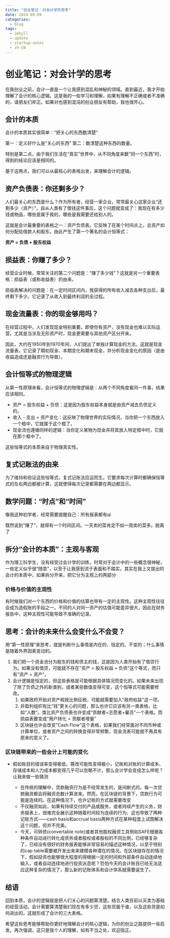 ```yaml
---
title: "创业笔记：对会计学的思考"
date: 2024-09-09
categories:
  - blog
tags:
  - Jekyll
  - update
  - startup-notes
  - zh-CN
---
```


# 创业笔记：对会计学的思考

在我创业之前，会计一直是一个让我感到混乱和神秘的领域。直到最近，我才开始理解了会计的核心逻辑。这是我的一些学习和理解，如果有理解不正确或者不准确的，请朋友们斧正。如果对也感到混沌的创业朋友有帮助，我也很开心。

## 会计的本质

会计的本质其实很简单：“把关心的东西数清楚”

第一：定义好什么是“关心的东西”
第二：数清楚这种东西的数量。

特别是第二点，由于我们生活在“真实”世界中，从不同角度来数“同一个东西”时，得到的结论应该是相同的。

基于这两点，我们可以从最核心的表格出发，来理解会计的逻辑。

## 资产负债表：你还剩多少？

人们最关心的东西是什么？作为所有者，经营一家企业，常常最关心这家企业“还剩多少（资产）”，自从人类有了借钱这件事后，这个问题就变成了：我现在有多少钱或物品，哪些是属于我的，哪些是我需要还给别人的。

这就是会计最重要的表格之一：资产负债表。它反映了在某个时间点上，总资产如何分配给借款人和股东。由此产生了第一个著名的会计恒等式：

**资产 = 负债 + 股东权益**

## 损益表：你赚了多少？

经营企业时候，常常关注的第二个问题是：“赚了多少钱”？这就是另一个重要表格：损益表（或称收益表）的由来。

损益表解决的问题是：在一定时间区间内，我获得的所有收入减去各种支出后，最终剩下多少。它记录了从收入到最终利润的全过程。

## 现金流量表：你的现金够用吗？

在经营过程中，人们发现现金特别重要。即使你有资产，没有现金也难以实际运营。尤其是当涉及无形资产时，现金更需要与其他资产区分开来。

因此，大约在1950年到1970年间，人们提出了单独计算现金的方法，这就是现金流量表。它记录了期初现金、本期变化和期末现金，并分析现金变化的原因（是由收益造成还是融资行为导致）。

## 会计恒等式的物理逻辑

从第一性原理来看，会计恒等式的物理逻辑是：从两个不同角度看同一件事，结果应该相同。

- 资产 = 股东权益 + 负债：这是因为股东权益本身就是由资产减去负债定义的。
- 收入 - 支出 = 资产变化：这反映了物理世界的实际情况，当你把一个东西放入一个框中，它就属于这个框了。
- 现金流也遵循同样的逻辑：当你定义某物为现金并将其放入特定框中时，它就在那个框中了。

这些恒等式的本质来自于物理真实性。

## 复式记账法的由来

为了维持和验证这些恒等式，复式记账法应运而生。它要求每次计算时都确保恒等式的左右两边都被计算，这就使得每次记录都需要在两边都显示。

## 数学问题：“时点”和“时间”
像我这种初学者，经常需要提醒自己：所有报表都有qi

既然说到“赚了”，就得有一个时间区间。一天卖的菜肯定不如一周卖的菜多。脱离了


## 拆分“会计的本质”：主观与客观

作为理工科学生，没有经受过会计学的训练，时常对于会计中的一些概念很神秘，一些定义似乎很“随意”，以至于让我感到流于表面和不踏实。其实在我上文提出的会计的本质中，如果拆分开来，把它分为主观上的两部分
### 价格与价值的主观性
有时候我们对一个东西的价格和价值的估算也带有一定的主观性。这种主观性往往会成为造假账的手段之一。不同的人对同一资产的估值可能差异很大，因此在财务报告中，这种主观性可能导致不准确的记录。

## 思考：会计的未来什么会变什么不会变？

用“第一性原理”来思考，就是判断什么事情是内在的、恒定的、不变的；什么事情是随着外界因素变动的。


1. 我们把一个资金池分为股东的钱和债主的钱，这是因为人类开始有了借贷行为。如果没有借贷，可能就不存在"资产 = 股东权益 + 负债"这个等式，而只有"资产 = 资产"。
2. 会计逻辑是恒定的，但这些表格是可能根据具体情况而变化的。如果未来出现了除了负债之外的新类别，或者某些数值变得可变，这个恒等式可能需要修改。
	1. 如果政府开始对资产税按比例征税，可能就需要加入"政府权益"这一项。
	2. 非盈利组织有比“钱”更关心的问题，那么也许它应该有另一类表格，比如“人数”。类比资产负债表也许变成“贡献者=志愿者+雇员”一个表格。而损益表要变成“用户转化 = 贡献者增量”
	3. 区块链也许会改变“Cash Flow”这个表格，如果我们经常面对不同币种或计算单位，或者资产之间的转换变得非常频繁，现金流表可能就不再具有原来的意义了。

### 区块链带来的一些会计上可能的变化

- 假如账目的错误率变得极低，篡改可能性变得极小，记账和对账的计算成本、存储成本和人力成本都变得几乎可以忽略不计，那么会计学会变成怎么样呢？让我来做一些猜测

	- 在传统的理解中，贷款融资行为是不经常发生的，是间断式的。每一次贷款融资都会将融资总数计算进来。然而，在区块链的背景下，贷款行为可能是连续的。在这种情况下，也许记账的方式就需要改变
	- 不仅融资如此，如果有持续交付的产品或服务，或者持续产生的义务，财务报表上，很难完全展示这种随着时间较为连续的行为，这也导致了两种记账方式——cash basis和accrual basis两种方式在某种程度上试图解决这个问题，但并不完美。
	- 今天，可转债(convertable note)或者其他股权融资工具例如SAFE根据各种条件自动进行转化成债务或者股权或者股权的不同比例，已经够复杂了，已经没有很好的财务报表能够非常容易的描述这种情况，以至于特别的cap table需要被开发出来来建模各种潜在的情况。在区块链存在的情况下，假如投资也能够很大程度的得根据一定的时间和外部条件自动连续地输入，或者自动连续地进行投资派息呢？恐怕今天的会计账目已经无法适应这种复杂的情况了，那么新的记账体系和会计体系就需要诞生了。





## 结语

回到本质，会计的逻辑就是把人们关心的问题算清楚。结合人类目前以买卖为基础的经营活动，会计需要算清楚我们现在有多少货，这些货属于谁，以及这些货是如何进出的。这就形成了会计的三大表格。

希望这些思考能够帮助你更好地理解会计的核心逻辑，为你的创业之路提供一些启发。再次强调，这只是我个人的理解，如有不当之处，欢迎指正。